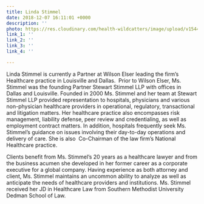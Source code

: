 ```yaml
---
title: Linda Stimmel
date: 2018-12-07 16:11:01 +0000
description: ''
photo: https://res.cloudinary.com/health-wildcatters/image/upload/v1544199075/image.png
link_1: ''
link_2: ''
link_3: ''
link_4: ''

---
```

Linda Stimmel is currently a Partner at Wilson Elser leading the firm’s Healthcare practice in Louisville and Dallas.  Prior to Wilson Elser, Ms. Stimmel was the founding Partner Stewart Stimmel LLP with offices in Dallas and Louisville. Founded in 2000 Ms. Stimmel and her team at Stewart Stimmel LLP provided representation to hospitals, physicians and various non-physician healthcare providers in operational, regulatory, transactional and litigation matters. Her healthcare practice also encompasses risk management, liability defense, peer review and credentialing, as well as employment contract matters. In addition, hospitals frequently seek Ms. Stimmel’s guidance on issues involving their day-to-day operations and delivery of care. She is also  Co-Chairman of the law firm’s National Healthcare practice.

Clients benefit from Ms. Stimmel’s 20 years as a healthcare lawyer and from the business acumen she developed in her former career as a corporate executive for a global company. Having experience as both attorney and client, Ms. Stimmel maintains an uncommon ability to analyze as well as anticipate the needs of healthcare providers and institutions. Ms. Stimmel received her JD in Healthcare Law from Southern Methodist University Dedman School of Law.